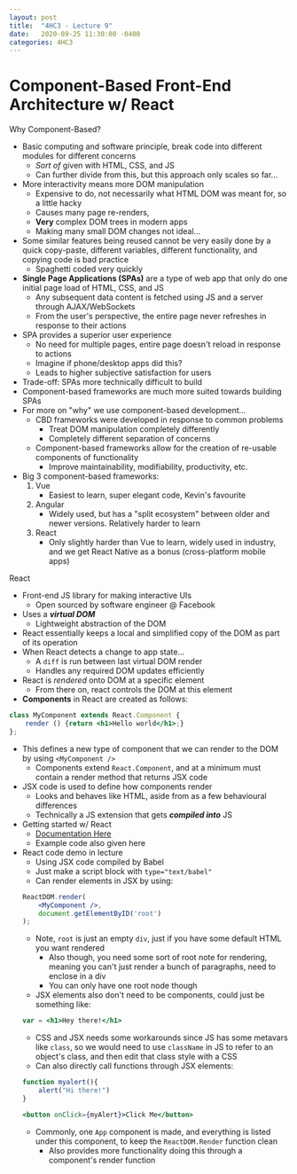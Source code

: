 ```yaml
---
layout: post
title:  "4HC3 - Lecture 9"
date:   2020-09-25 11:30:00 -0400
categories: 4HC3
---
```


Component-Based Front-End Architecture w/ React
===

Why Component-Based?
- Basic computing and software principle, break code into different modules for different concerns
    - *Sort of* given with HTML, CSS, and JS
    - Can further divide from this, but this approach only scales so far...
- More interactivity means more DOM manipulation
    - Expensive to do, not necessarily what HTML DOM was meant for, so a little hacky
    - Causes many page re-renders, 
    - **Very** complex DOM trees in modern apps
    - Making many small DOM changes not ideal...
- Some similar features being reused cannot be very easily done by a quick copy-paste, different variables, different functionality, and copying code is bad practice
    - Spaghetti coded very quickly
- **Single Page Applications (SPAs)** are a type of web app that only do one initial page load of HTML, CSS, and JS
    - Any subsequent data content is fetched using JS and a server through AJAX/WebSockets
    - From the user's perspective, the entire page never refreshes in response to their actions
- SPA provides a superior user experience
    - No need for multiple pages, entire page doesn't reload in response to actions
    - Imagine if phone/desktop apps did this?
    - Leads to higher subjective satisfaction for users
- Trade-off: SPAs more technically difficult to build
- Component-based frameworks are much more suited towards building SPAs
- For more on "why" we use component-based development...
    - CBD frameworks were developed in response to common problems
        - Treat DOM manipulation completely differently
        - Completely different separation of concerns
    - Component-based frameworks allow for the creation of re-usable components of functionality
        - Improve maintainability, modifiability, productivity, etc.
- Big 3 component-based frameworks:
    1. Vue
        - Easiest to learn, super elegant code, Kevin's favourite
    2. Angular
        - Widely used, but has a "split ecosystem" between older and newer versions. Relatively harder to learn
    3. React
        - Only slightly harder than Vue to learn, widely used in industry, and we get React Native as a bonus (cross-platform mobile apps)

React
- Front-end JS library for making interactive UIs
    - Open sourced by software engineer @ Facebook
- Uses a ***virtual DOM***
    - Lightweight abstraction of the DOM
- React essentially keeps a local and simplified copy of the DOM as part of its operation
- When React detects a change to app state...
    - A `diff` is run between last virtual DOM render
    - Handles any required DOM updates efficiently
- React is *rendered* onto DOM at a specific element
    - From there on, react controls the DOM at this element
- **Components** in React are created as follows:  
```jsx
class MyComponent extends React.Component {
    render () {return <h1>Hello world</h1>;}
};
```
- This defines a new type of component that we can render to the DOM by using `<MyComponent />`
    - Components extend `React.Component`, and at a minimum must contain a render method that returns JSX code
- JSX code is used to define how components render
    - Looks and behaves like HTML, aside from as a few behavioural differences
    - Technically a JS extension that gets ***compiled into*** JS
- Getting started w/ React
    - [Documentation Here](https://reactjs.org/docs/getting-started.html)
    - Example code also given here
- React code demo in lecture
    - Using JSX code compiled by Babel
    - Just make a script block with `type="text/babel"`
    - Can render elements in JSX by using:  
    ```jsx
    ReactDOM.render(
        <MyComponent />,
        document.getElementByID('root')
    );
    ```
    - Note, `root` is just an empty `div`, just if you have some default HTML you want rendered
        - Also though, you need some sort of root note for rendering, meaning you can't just render a bunch of paragraphs, need to enclose in a div
        - You can only have one root node though
    - JSX elements also don't need to be components, could just be something like:  
    ```jsx
    var = <h1>Hey there!</h1>
    ```
    - CSS and JSX needs some workarounds since JS has some metavars like `class`, so we would need to use `className` in JS to refer to an object's class, and then edit that class style with a CSS
    - Can also directly call functions through JSX elements:  
    ```jsx
    function myalert(){
        alert("Hi there!")
    }
    
    <button onClick={myAlert}>Click Me</button>
    ```
    - Commonly, one `App` component is made, and everything is listed under this component, to keep the `ReactDOM.Render` function clean
        - Also provides more functionality doing this through a component's render function